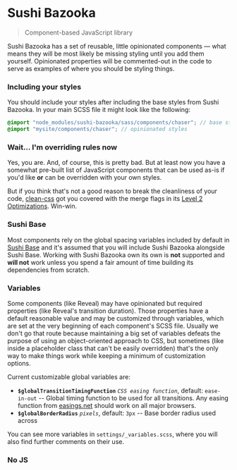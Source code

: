 # Sushi Bazooka
>Component-based JavaScript library

Sushi Bazooka has a set of reusable, little opinionated components — what means they will be most
likely be missing styling until you add them yourself. Opinionated properties will be commented-out 
in the code to serve as examples of where you should be styling things.


### Including your styles

You should include your styles after including the base styles from Sushi Bazooka. In your main SCSS
file it might look like the following:

```scss
@import "node_modules/sushi-bazooka/sass/components/chaser"; // base styles
@import "mysite/components/chaser"; // opinionated styles
```


### Wait... I'm overriding rules now

Yes, you are. And, of course, this is pretty bad. But at least now you have a somewhat pre-built
list of JavaScript components that can be used as-is if you'd like **or** can be overridden with
your own styles.

But if you think that's not a good reason to break the cleanliness of your code, [clean-css] got you
covered with the merge flags in its [Level 2 Optimizations]. Win-win.


### Sushi Base

Most components rely on the global spacing variables included by default in [Sushi Base] and it's
assumed that you will include Sushi Bazooka alongside Sushi Base. Working with Sushi Bazooka own 
its own is **not** supported and **will not** work unless you spend a fair amount of time building 
its dependencies from scratch.


### Variables

Some components (like Reveal) may have opinionated but required properties (like Reveal's transition
duration). Those properties have a default reasonable value and may be customized through variables,
which are set at the very beginning of each component's SCSS file. Usually we don't go that route 
because maintaining a big set of variables defeats the purpose of using an object-oriented approach 
to CSS, but sometimes (like inside a placeholder class that can't be easily overridden) that's the
only way to make things work while keeping a minimum of customization options.

Current customizable global variables are:

 - **`$globalTransitionTimingFunction`** *`CSS easing function`*, default: `ease-in-out` -- Global 
   timing function to be used for all transitions. Any easing function from [easings.net] should 
   work on all major browsers.
 - **`$globalBorderRadius`** *`pixels`*, default: `3px` -- Base border radius used across

You can see more variables in `settings/_variables.scss`, where you will also find further comments
on their use.


### No JS

[Sushi Base]:(https://github.com/dogandpony/sushi-base)
[easings.net]:(https://easings.net)
[clean-css]:(https://github.com/jakubpawlowicz/clean-css)
[Level 2 Optimizations]:(https://github.com/jakubpawlowicz/clean-css#level-2-optimizations)
